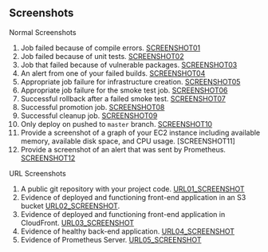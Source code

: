 ## Screenshots

Normal Screenshots

  1. Job failed because of compile errors. [SCREENSHOT01](01-COMPILE-ERRORS.png)
  1. Job failed because of unit tests. [SCREENSHOT02](02-UNIT-TEST-ERRORS.png)
  1. Job that failed because of vulnerable packages. [SCREENSHOT03](03-SECURITY-FAIL.png)
  1. An alert from one of your failed builds. [SCREENSHOT04](04-EMAIL-SLACK-FAIL.png)
  1. Appropriate job failure for infrastructure creation. [SCREENSHOT05](05-INFRASTRUCTURE-FAIL.png)
  1. Appropriate job failure for the smoke test job. [SCREENSHOT06](06-SMOKE-TEST-FAIL.png)
  1. Successful rollback after a failed smoke test. [SCREENSHOT07](07-ROLLBACK.png)
  1. Successful promotion job. [SCREENSHOT08](08-SUCCESSFUL-CLOUDFRONT-PROMOTION.png)
  1. Successful cleanup job. [SCREENSHOT09](09-CLEANUP.png)
  1. Only deploy on pushed to `master` branch. [SCREENSHOT10](10-ONLY-DEPLOY-MASTER.png)
  1. Provide a screenshot of a graph of your EC2 instance including available memory, available disk space, and CPU usage. [SCREENSHOT11]
  1. Provide a screenshot of an alert that was sent by Prometheus. [SCREENSHOT12](12-PROMETHEUS-EMAIL-ALERT.png)

URL Screenshots

  1. A public git repository with your project code. [URL01_SCREENSHOT](URL01-GITHUB-PUBLIC-REPO.png)
  1. Evidence of deployed and functioning front-end application in an S3 bucket [URL02_SCREENSHOT](URL02-S3-FRONTEND.png).
  1. Evidence of deployed and functioning front-end application in CloudFront. [URL03_SCREENSHOT](URL03-CLOUDFRONT-URL.png)
  1. Evidence of healthy back-end application. [URL04_SCREENSHOT](URL04-BACKEND-HEALTH.png)
  1. Evidence of Prometheus Server. [URL05_SCREENSHOT](URL05-PROMETHEUS-SERVER.png)